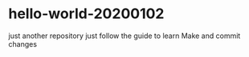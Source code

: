 # hello-world-20200102
just another repository
just follow the guide to learn Make and commit changes
